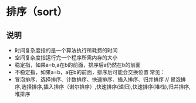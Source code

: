 # 排序（sort）
## 说明
- 时间复杂度指的是一个算法执行所耗费的时间
- 空间复杂度指运行完一个程序所需内存的大小
- 稳定指，如果a=b,a在b的前面，排序后a仍然在b的前面
- 不稳定指，如果a=b，a在b的前面，排序后可能会交换位置
常见：
- 冒泡排序、选择排序、计数排序、快速排序、插入排序、归并排序
// 冒泡排序,选择排序,插入排序（谢尔排序）,快速排序(递归),快速排序(堆栈),归并排序,堆排序